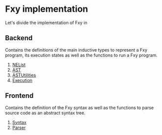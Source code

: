 # Fxy implementation

Let's divide the implementation of Fxy in

## Backend

Contains the definitions of the main inductive types to represent a Fxy program,
its execution states as well as the functions to run a Fxy program.

1. [NEList](NEList.lean)
2. [AST](AST.lean)
3. [ASTUtilities](ASTUtilities.lean)
4. [Execution](Execution.lean)

## Frontend

Contains the definition of the Fxy syntax as well as the functions to parse
source code as an abstract syntax tree.

1. [Syntax](Syntax.lean)
2. [Parser](Parser.lean)
